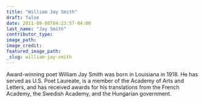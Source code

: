 ```yaml
---
title: "William Jay Smith"
draft: false
date: 2011-09-08T04:23:57-04:00
last_name: "Jay Smith"
contributor_type:
image_path:
image_credit:
featured_image_path:
_slug: william-jay-smith
---
```


Award-winning poet William Jay Smith was born in Louisiana in 1918. He has served as U.S. Poet Laureate, is a member of the Academy of Arts and Letters, and has received awards for his translations from the French Academy, the Swedish Academy, and the Hungarian government.


